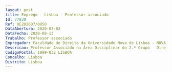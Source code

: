 ```yaml
--- 
layout: post
title: Emprego - Lisboa - Professor associado
Id: 77830
Ref: OE202007/0050
DataAbertura: 2020-07-02
DataFecho: 2020-08-13
Trabalho: Professor associado
Empregador: Faculdade de Direito da Universidade Nova de Lisboa - NOVA School of Law
Descricao: Professor Associado na Área Disciplinar do 2.º Grupo   Direito Privado (Subárea de Ciências Jurídico Sociais)
CodigoPostal: 1099-032 LISBOA
Concelho: Lisboa
Distrito: Lisboa
--- 
```

